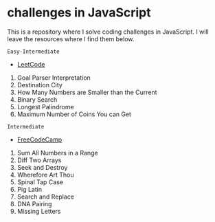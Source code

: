 # challenges in JavaScript
This is a repository where I solve coding challenges in JavaScript. I will leave the resources where I find them below. 

 `Easy-Intermediate`
* [LeetCode](https://leetcode.com/) 

1. Goal Parser Interpretation
2. Destination City
3. How Many Numbers are Smaller than the Current
4. Binary Search
5. Longest Palindrome
6. Maximum Number of Coins You can Get


 `Intermediate`
* [FreeCodeCamp](https://www.freecodecamp.org/learn/javascript-algorithms-and-data-structures/#intermediate-algorithm-scripting) 
1. Sum All Numbers in a Range
2. Diff Two Arrays
3. Seek and Destroy
4. Wherefore Art Thou
5. Spinal Tap Case
6. Pig Latin
7. Search and Replace
8. DNA Pairing
9. Missing Letters
